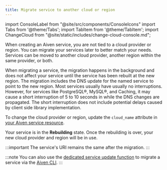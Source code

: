 ```yaml
---
title: Migrate service to another cloud or region
---
```


import ConsoleLabel from "@site/src/components/ConsoleIcons"
import Tabs from '@theme/Tabs';
import TabItem from '@theme/TabItem';
import ChangeCloud from "@site/static/includes/change-cloud-console.md";

When creating an Aiven service, you are not tied to a cloud provider or region. You can migrate your services later to better match your needs.
Services can be moved to another cloud provider, another region within the same provider,
or both.

When migrating a service, the migration happens in the background and
does not affect your service until the service has been rebuilt at the
new region. The migration includes the DNS update for the named service
to point to the new region. Most services usually have usually no interruptions.
However, for services like PostgreSQL®, MySQL®, and Caching, it may cause a short
interruption of 5 to 10 seconds in while the DNS changes are propagated.
The short interruption does not include potential
delays caused by client side library implementation.

<Tabs groupId="group1">
<TabItem value="console" label="Console" default>

<ChangeCloud/>

</TabItem>
<TabItem value="terraform" label="Terraform">

To change the cloud provider or region, update the `cloud_name` attribute in
[your Aiven service resource](https://registry.terraform.io/providers/aiven/aiven/latest/docs).

</TabItem>
</Tabs>

Your service is in the **Rebuilding** state. Once the rebuilding is over,
your new cloud provider and region will be in use.

:::important
The service's URI remains the same after the migration.
:::

:::note
You can also use the
[dedicated service update function](/docs/tools/cli/service-cli#avn-cli-service-update) to migrate a service via the
[Aiven CLI](/docs/tools/cli).
:::
